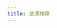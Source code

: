 ```yaml
---
title: 选课推荐
---
```


<!-- 用于限制高度 -->
<div class="catalog-display-container">
  <Catalog base="/EasySelectCourse/CourseSelectionRecommendation" />
</div>
